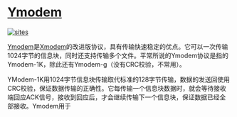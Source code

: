 # [Ymodem](https://github.com/OS-Q/T23)

[![sites](http://182.61.61.133/link/resources/OSQ.png)](http://www.OS-Q.com)

[Ymodem](https://github.com/OS-Q/T23)是[Xmodem](https://github.com/OS-Q/T24)的改进版协议，具有传输快速稳定的优点。它可以一次传输1024字节的信息块，同时还支持传输多个文件。平常所说的Ymodem协议是指的Ymodem-1K，除此还有Ymodem-g（没有CRC校验，不常用）。

YModem-1K用1024字节信息块传输取代标准的128字节传输，数据的发送回使用CRC校验，保证数据传输的正确性。它每传输一个信息块数据时，就会等待接收端回应ACK信号，接收到回应后，才会继续传输下一个信息块，保证数据已经全部接收。Ymodem用于
